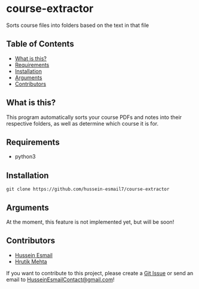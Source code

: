 # course-extractor

Sorts course files into folders based on the text in that file

## Table of Contents
- [What is this?](#what-is-this)
- [Requirements](#requirements)
- [Installation](#installation)
- [Arguments](#arguments)
- [Contributors](#contributors)

## What is this?

This program automatically sorts your course PDFs and notes into their
respective folders, as well as determine which course it is for.

## Requirements
- python3

## Installation

```
git clone https://github.com/hussein-esmail7/course-extractor
```

## Arguments

At the moment, this feature is not implemented yet, but will be soon!

## Contributors
- [Hussein Esmail](https://husseinesmail.xyz/about)
- [Hrutik Mehta](https://hrutikmehta.com)

If you want to contribute to this project, please create a
[Git Issue](https://github.com/hussein-esmail7/course-extractor/issues) or send
an email to
[HusseinEsmailContact@gmail.com](mailto:HusseinEsmailContact@gmail.com)!

